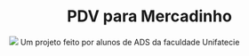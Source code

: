 <h1 align="center"> PDV para Mercadinho </h1>
<img loading="lazy" src="http://img.shields.io/static/v1?label=STATUS&message=EM%20DESENVOLVIMENTO&color=GREEN&style=for-the-badge"/>
Um projeto feito por alunos de ADS da faculdade Unifatecie

